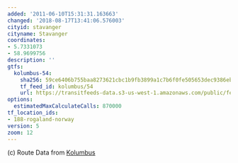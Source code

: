 ```yaml
---
added: '2011-06-10T15:31:31.163663'
changed: '2018-08-17T13:41:06.576003'
cityid: stavanger
cityname: Stavanger
coordinates:
- 5.7331073
- 58.9699756
description: ''
gtfs:
  kolumbus-54:
    sha256: 59ce6406b755baa8273621cbc1b9fb3899a1c7b6f0fe505653dec9386eb1852b
    tf_feed_id: kolumbus/54
    url: https://transitfeeds-data.s3-us-west-1.amazonaws.com/public/feeds/kolumbus/54/20180717/gtfs.zip
options:
  estimatedMaxCalculateCalls: 870000
tf_location_ids:
- 188-rogaland-norway
version: 5
zoom: 12
---
```


(c) Route Data from [Kolumbus](http://kolumbus.no)
